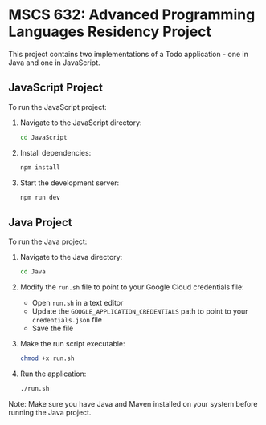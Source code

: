 # MSCS 632: Advanced Programming Languages Residency Project

This project contains two implementations of a Todo application - one in Java and one in JavaScript.

## JavaScript Project

To run the JavaScript project:

1. Navigate to the JavaScript directory:
   ```bash
   cd JavaScript
   ```

2. Install dependencies:
   ```bash
   npm install
   ```

3. Start the development server:
   ```bash
   npm run dev
   ```

## Java Project

To run the Java project:

1. Navigate to the Java directory:
   ```bash
   cd Java
   ```

2. Modify the `run.sh` file to point to your Google Cloud credentials file:
   - Open `run.sh` in a text editor
   - Update the `GOOGLE_APPLICATION_CREDENTIALS` path to point to your `credentials.json` file
   - Save the file

3. Make the run script executable:
   ```bash
   chmod +x run.sh
   ```

4. Run the application:
   ```bash
   ./run.sh
   ```

Note: Make sure you have Java and Maven installed on your system before running the Java project.